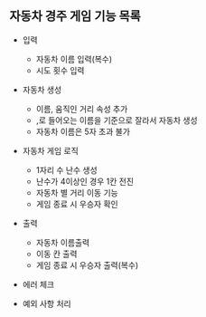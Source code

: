 ## 자동차 경주 게임 기능 목록

+ 입력
    + 자동차 이름 입력(복수)
    + 시도 횟수 입력


+ 자동차 생성
    + 이름, 움직인 거리 속성 추가
    + ,로 들어오는 이름을 기준으로 잘라서 자동차 생성
    + 자동차 이름은 5자 초과 불가


+ 자동차 게임 로직
    + 1자리 수 난수 생성
    + 난수가 4이상인 경우 1칸 전진
    + 자동차 별 거리 이동 기능
    + 게임 종료 시 우승자 확인


+ 출력
    + 자동차 이름출력
    + 이동 칸 출력
    + 게임 종료 시 우승자 출력(복수)


+ 에러 체크


+ 예외 사항 처리
